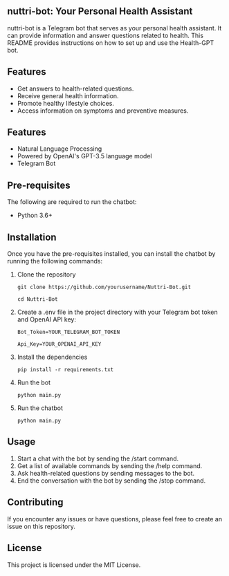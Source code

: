 ## nuttri-bot: Your Personal Health Assistant

nuttri-bot is a Telegram bot that serves as your personal health assistant. It can provide information and answer questions related to health. This README provides instructions on how to set up and use the Health-GPT bot.

## Features

- Get answers to health-related questions.
- Receive general health information.
- Promote healthy lifestyle choices.
- Access information on symptoms and preventive measures.

## Features

- Natural Language Processing
- Powered by OpenAI's GPT-3.5 language model
- Telegram Bot

## Pre-requisites

The following are required to run the chatbot:

- Python 3.6+

## Installation

Once you have the pre-requisites installed, you can install the chatbot by running the following commands:

1. Clone the repository

   ```
   git clone https://github.com/yourusername/Nuttri-Bot.git
   ```

   ```
   cd Nuttri-Bot
   ```

2. Create a .env file in the project directory with your Telegram bot token and OpenAI API key:

   `Bot_Token=YOUR_TELEGRAM_BOT_TOKEN   `

   `Api_Key=YOUR_OPENAI_API_KEY`

3. Install the dependencies

   ```
   pip install -r requirements.txt
   ```

4. Run the bot

   ```
   python main.py

   ```

5. Run the chatbot

   ```
   python main.py
   ```

## Usage

1. Start a chat with the bot by sending the /start command.
2. Get a list of available commands by sending the /help command.
3. Ask health-related questions by sending messages to the bot.
4. End the conversation with the bot by sending the /stop command.

## Contributing

If you encounter any issues or have questions, please feel free to create an issue on this repository.

## License

This project is licensed under the MIT License.

